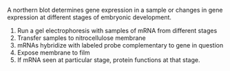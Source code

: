 A northern blot determines gene expression in a sample or changes in gene expression at different stages of embryonic development.

1. Run a gel electrophoresis with samples of mRNA from different stages
2. Transfer samples to nitrocellulose membrane
3. mRNAs hybridize with labeled probe complementary to gene in question
4. Expose membrane to film
5. If mRNA seen at particular stage, protein functions at that stage.

